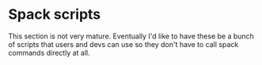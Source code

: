 # Spack scripts

This section is not very mature.  Eventually I'd like to have these be a bunch of scripts that users and devs can use so they don't have to call spack commands directly at all.
